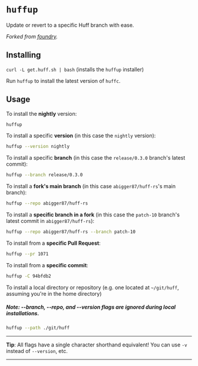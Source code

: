 # `huffup`

Update or revert to a specific Huff branch with ease.

_Forked from [foundry](https://github.com/foundry-rs/foundry/tree/master/foundryup)._


## Installing

`curl -L get.huff.sh | bash` (installs the `huffup` installer)

Run `huffup` to install the latest version of `huffc`.


## Usage

To install the **nightly** version:

```sh
huffup
```

To install a specific **version** (in this case the `nightly` version):

```sh
huffup --version nightly
```

To install a specific **branch** (in this case the `release/0.3.0` branch's latest commit):

```sh
huffup --branch release/0.3.0
```

To install a **fork's main branch** (in this case `abigger87/huff-rs`'s main branch):

```sh
huffup --repo abigger87/huff-rs
```

To install a **specific branch in a fork** (in this case the `patch-10` branch's latest commit in `abigger87/huff-rs`):

```sh
huffup --repo abigger87/huff-rs --branch patch-10
```

To install from a **specific Pull Request**:

```sh
huffup --pr 1071
```

To install from a **specific commit**:
```sh
huffup -C 94bfdb2
```

To install a local directory or repository (e.g. one located at `~/git/huff`, assuming you're in the home directory)
##### Note: --branch, --repo, and --version flags are ignored during local installations.

```sh
huffup --path ./git/huff
```

---

**Tip**: All flags have a single character shorthand equivalent! You can use `-v` instead of `--version`, etc.

---
